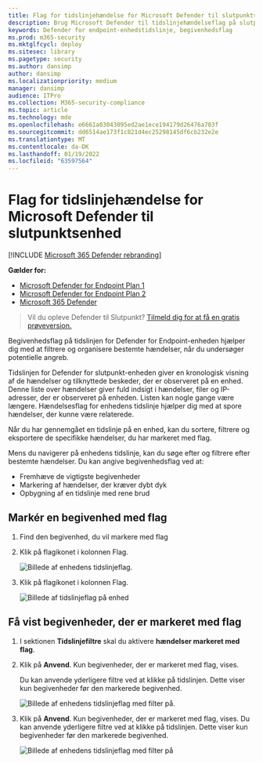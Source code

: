 ```yaml
---
title: Flag for tidslinjehændelse for Microsoft Defender til slutpunktsenhed
description: Brug Microsoft Defender til tidslinjehændelseflag på slutpunktsenhed til
keywords: Defender for endpoint-enhedstidslinje, begivenhedsflag
ms.prod: m365-security
ms.mktglfcycl: deploy
ms.sitesec: library
ms.pagetype: security
ms.author: dansimp
author: dansimp
ms.localizationpriority: medium
manager: dansimp
audience: ITPro
ms.collection: M365-security-compliance
ms.topic: article
ms.technology: mde
ms.openlocfilehash: e6661a03043095ed2ae1ece194179d26476a703f
ms.sourcegitcommit: dd6514ae173f1c821d4ec25298145df6cb232e2e
ms.translationtype: MT
ms.contentlocale: da-DK
ms.lasthandoff: 01/19/2022
ms.locfileid: "63597564"
---
```

# <a name="microsoft-defender-for-endpoint-device-timeline-event-flags"></a>Flag for tidslinjehændelse for Microsoft Defender til slutpunktsenhed

[!INCLUDE [Microsoft 365 Defender rebranding](../../includes/microsoft-defender.md)]

**Gælder for:**
- [Microsoft Defender for Endpoint Plan 1](https://go.microsoft.com/fwlink/p/?linkid=2154037)
- [Microsoft Defender for Endpoint Plan 2](https://go.microsoft.com/fwlink/p/?linkid=2154037)
- [Microsoft 365 Defender](https://go.microsoft.com/fwlink/?linkid=2118804)

> Vil du opleve Defender til Slutpunkt? [Tilmeld dig for at få en gratis prøveversion.](https://signup.microsoft.com/create-account/signup?products=7f379fee-c4f9-4278-b0a1-e4c8c2fcdf7e&ru=https://aka.ms/MDEp2OpenTrial?ocid=docs-wdatp-assignaccess-abovefoldlink)

Begivenhedsflag på tidslinjen for Defender for Endpoint-enheden hjælper dig med at filtrere og organisere bestemte hændelser, når du undersøger potentielle angreb.

Tidslinjen for Defender for slutpunkt-enheden giver en kronologisk visning af de hændelser og tilknyttede beskeder, der er observeret på en enhed. Denne liste over hændelser giver fuld indsigt i hændelser, filer og IP-adresser, der er observeret på enheden. Listen kan nogle gange være længere. Hændelsesflag for enhedens tidslinje hjælper dig med at spore hændelser, der kunne være relaterede.

Når du har gennemgået en tidslinje på en enhed, kan du sortere, filtrere og eksportere de specifikke hændelser, du har markeret med flag.

Mens du navigerer på enhedens tidslinje, kan du søge efter og filtrere efter bestemte hændelser. Du kan angive begivenhedsflag ved at:

- Fremhæve de vigtigste begivenheder
- Markering af hændelser, der kræver dybt dyk
- Opbygning af en tidslinje med rene brud

## <a name="flag-an-event"></a>Markér en begivenhed med flag

1. Find den begivenhed, du vil markere med flag
2. Klik på flagikonet i kolonnen Flag.

   ![Billede af enhedens tidslinjeflag.](images/device-flags.png)

3. Klik på flagikonet i kolonnen Flag.

   ![Billede af tidslinjeflag på enhed](images/device-flags.png)

## <a name="view-flagged-events"></a>Få vist begivenheder, der er markeret med flag

1. I sektionen **Tidslinjefiltre** skal du aktivere **hændelser markeret med flag**.
2. Klik på **Anvend**. Kun begivenheder, der er markeret med flag, vises.

   Du kan anvende yderligere filtre ved at klikke på tidslinjen. Dette viser kun begivenheder før den markerede begivenhed.  

   ![Billede af enhedens tidslinjeflag med filter på.](images/device-flag-filter.png)

3. Klik på **Anvend**. Kun begivenheder, der er markeret med flag, vises. Du kan anvende yderligere filtre ved at klikke på tidslinjen. Dette viser kun begivenheder før den markerede begivenhed.

   ![Billede af enhedens tidslinjeflag med filter på](images/device-flag-filter.png)

